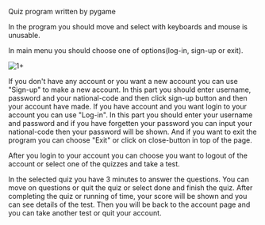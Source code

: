 Quiz program written by pygame

In the program you should move and select with keyboards and mouse is unusable.

In main menu you should choose one of options(log-in, sign-up or exit).

![1+](https://user-images.githubusercontent.com/57006850/88705843-53507b80-d125-11ea-81db-6d736994677e.jpg)

If you don't have any account or you want a new account you can use "Sign-up" to make a new account. In this part you should enter username, password and your national-code and then click sign-up button and then your account have made.
If you have account and you want login to your account you can use "Log-in". In this part you should enter your username and password and if you have forgetten your password you can input your national-code then your password will be shown.
And if you want to exit the program you can choose "Exit" or click on close-button in top of the page.

After you login to your account you can choose you want to logout of the account or select one of the quizzes and take a test.

In the selected quiz you have 3 minutes to answer the questions. You can move on questions or quit the quiz or select done and finish the quiz.
After completing the quiz or running of time, your score will be shown and you can see details of the test.
Then you will be back to the account page and you can take another test or quit your account.
